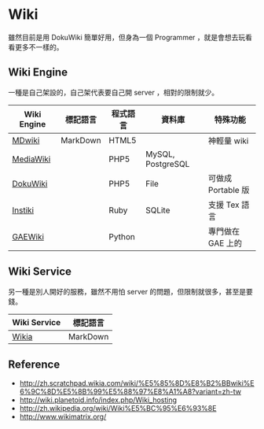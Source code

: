 Wiki
====

雖然目前是用 DokuWiki 簡單好用，但身為一個 Programmer ，就是會想去玩看看更多不一樣的。

Wiki Engine
-----------

一種是自己架設的，自己架代表要自己開 server ，相對的限制就少。

|  Wiki Engine  |  標記語言  |  程式語言  |  資料庫  |  特殊功能  |
|  -----------  |  --------  |  --------  |  ------  |  --------  |
| [MDwiki](https://github.com/Dynalon/mdwiki) | MarkDown | HTML5 | | 神輕量 wiki |
| [MediaWiki](https://www.mediawiki.org/wiki/MediaWiki) | | PHP5 | MySQL, PostgreSQL | |
| [DokuWiki](https://www.dokuwiki.org/) | | PHP5 | File | 可做成 Portable 版 |
| [Instiki](http://www.instiki.org/) | | Ruby | SQLite | 支援 Tex 語言 |
| [GAEWiki](https://code.google.com/p/gaewiki/) | | Python | | 專門做在 GAE 上的 |

Wiki Service
------------

另一種是別人開好的服務，雖然不用怕 server 的問題，但限制就很多，甚至是要錢。

|  Wiki Service  |  標記語言  |
|  ------------  |  --------  |
| [Wikia](http://www.wikia.com/Wikia) | MarkDown |

Reference
---------

* http://zh.scratchpad.wikia.com/wiki/%E5%85%8D%E8%B2%BBwiki%E6%9C%8D%E5%8B%99%E5%88%97%E8%A1%A8?variant=zh-tw
* http://wiki.planetoid.info/index.php/Wiki_hosting
* http://zh.wikipedia.org/wiki/Wiki%E5%BC%95%E6%93%8E
* http://www.wikimatrix.org/

